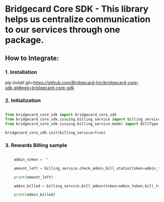 # Bridgecard Core SDK - This library helps us centralize communication to our services through one package.

## How to Integrate:

### 1. Installation

pip install git+https://github.com/Bridgecard-Inc/bridgecard-core-sdk.git#egg=bridgecard-core-sdk

### 2. Initialization

```python

from bridgecard_core_sdk import bridgecard_core_sdk
from bridgecard_core_sdk.issuing.billing_service import billing_service
from bridgecard_core_sdk.issuing.billing_service.model import BillType

bridgecard_core_sdk.init(billing_service=True)
```

### 3. Rewards Billing sample

```python

    admin_token = ""

    amount_left = billing_service.check_admin_bill_status(token=admin_token,bill_type=BillType.CARD_REWARDS_FEE)

    print(amount_left)

    admin_billed = billing_service.bill_admin(token=admin_token,bill_type=BillType.CARD_REWARDS_FEE)

    print(admin_billed)

```